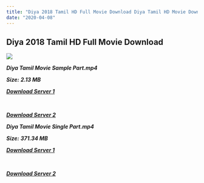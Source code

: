 ```yaml
---
title: "Diya 2018 Tamil HD Full Movie Download Diya Tamil HD Movie Download"
date: "2020-04-08"
---
```


## Diya 2018 Tamil HD Full Movie Download 

![](https://images.moviebuff.com/e56d2b88-e292-4a89-a9a2-63ec8188f1f5?w=1000)

**_Diya Tamil Movie Sample Part.mp4_**

**_Size:_** **_2.13 MB_**

**_[Download Server 1](http://p1.wetransfer.vip/files/Tamil{dd491190c7c44e72d5bc6265d8d28d52dc406d5dbea1734fee0f652b09d71bf7}20Movies/Tamil{dd491190c7c44e72d5bc6265d8d28d52dc406d5dbea1734fee0f652b09d71bf7}202018{dd491190c7c44e72d5bc6265d8d28d52dc406d5dbea1734fee0f652b09d71bf7}20Movies/Diya{dd491190c7c44e72d5bc6265d8d28d52dc406d5dbea1734fee0f652b09d71bf7}20(Karu){dd491190c7c44e72d5bc6265d8d28d52dc406d5dbea1734fee0f652b09d71bf7}20(2018)/Karu{dd491190c7c44e72d5bc6265d8d28d52dc406d5dbea1734fee0f652b09d71bf7}20(Diya){dd491190c7c44e72d5bc6265d8d28d52dc406d5dbea1734fee0f652b09d71bf7}20(2018){dd491190c7c44e72d5bc6265d8d28d52dc406d5dbea1734fee0f652b09d71bf7}20HDRip/Diya{dd491190c7c44e72d5bc6265d8d28d52dc406d5dbea1734fee0f652b09d71bf7}20(2018){dd491190c7c44e72d5bc6265d8d28d52dc406d5dbea1734fee0f652b09d71bf7}20Sample{dd491190c7c44e72d5bc6265d8d28d52dc406d5dbea1734fee0f652b09d71bf7}20(640x360).mp4)_**

**_[  
](http://p1.wetransfer.vip/files/Tamil{dd491190c7c44e72d5bc6265d8d28d52dc406d5dbea1734fee0f652b09d71bf7}20Movies/Tamil{dd491190c7c44e72d5bc6265d8d28d52dc406d5dbea1734fee0f652b09d71bf7}202018{dd491190c7c44e72d5bc6265d8d28d52dc406d5dbea1734fee0f652b09d71bf7}20Movies/Diya{dd491190c7c44e72d5bc6265d8d28d52dc406d5dbea1734fee0f652b09d71bf7}20(Karu){dd491190c7c44e72d5bc6265d8d28d52dc406d5dbea1734fee0f652b09d71bf7}20(2018)/Karu{dd491190c7c44e72d5bc6265d8d28d52dc406d5dbea1734fee0f652b09d71bf7}20(Diya){dd491190c7c44e72d5bc6265d8d28d52dc406d5dbea1734fee0f652b09d71bf7}20(2018){dd491190c7c44e72d5bc6265d8d28d52dc406d5dbea1734fee0f652b09d71bf7}20HDRip/Diya{dd491190c7c44e72d5bc6265d8d28d52dc406d5dbea1734fee0f652b09d71bf7}20(2018){dd491190c7c44e72d5bc6265d8d28d52dc406d5dbea1734fee0f652b09d71bf7}20Sample{dd491190c7c44e72d5bc6265d8d28d52dc406d5dbea1734fee0f652b09d71bf7}20(640x360).mp4)_**

**_[Download Server 2](http://p1.wetransfer.vip/files/Tamil{dd491190c7c44e72d5bc6265d8d28d52dc406d5dbea1734fee0f652b09d71bf7}20Movies/Tamil{dd491190c7c44e72d5bc6265d8d28d52dc406d5dbea1734fee0f652b09d71bf7}202018{dd491190c7c44e72d5bc6265d8d28d52dc406d5dbea1734fee0f652b09d71bf7}20Movies/Diya{dd491190c7c44e72d5bc6265d8d28d52dc406d5dbea1734fee0f652b09d71bf7}20(Karu){dd491190c7c44e72d5bc6265d8d28d52dc406d5dbea1734fee0f652b09d71bf7}20(2018)/Karu{dd491190c7c44e72d5bc6265d8d28d52dc406d5dbea1734fee0f652b09d71bf7}20(Diya){dd491190c7c44e72d5bc6265d8d28d52dc406d5dbea1734fee0f652b09d71bf7}20(2018){dd491190c7c44e72d5bc6265d8d28d52dc406d5dbea1734fee0f652b09d71bf7}20HDRip/Diya{dd491190c7c44e72d5bc6265d8d28d52dc406d5dbea1734fee0f652b09d71bf7}20(2018){dd491190c7c44e72d5bc6265d8d28d52dc406d5dbea1734fee0f652b09d71bf7}20Sample{dd491190c7c44e72d5bc6265d8d28d52dc406d5dbea1734fee0f652b09d71bf7}20(640x360).mp4)_**

**_Diya Tamil Movie Single Part.mp4_**

**_Size:_** **_371.34 MB_**

**_[Download Server 1](http://p1.wetransfer.vip/files/Tamil{dd491190c7c44e72d5bc6265d8d28d52dc406d5dbea1734fee0f652b09d71bf7}20Movies/Tamil{dd491190c7c44e72d5bc6265d8d28d52dc406d5dbea1734fee0f652b09d71bf7}202018{dd491190c7c44e72d5bc6265d8d28d52dc406d5dbea1734fee0f652b09d71bf7}20Movies/Diya{dd491190c7c44e72d5bc6265d8d28d52dc406d5dbea1734fee0f652b09d71bf7}20(Karu){dd491190c7c44e72d5bc6265d8d28d52dc406d5dbea1734fee0f652b09d71bf7}20(2018)/Karu{dd491190c7c44e72d5bc6265d8d28d52dc406d5dbea1734fee0f652b09d71bf7}20(Diya){dd491190c7c44e72d5bc6265d8d28d52dc406d5dbea1734fee0f652b09d71bf7}20(2018){dd491190c7c44e72d5bc6265d8d28d52dc406d5dbea1734fee0f652b09d71bf7}20HDRip/Diya{dd491190c7c44e72d5bc6265d8d28d52dc406d5dbea1734fee0f652b09d71bf7}20(2018){dd491190c7c44e72d5bc6265d8d28d52dc406d5dbea1734fee0f652b09d71bf7}20Single{dd491190c7c44e72d5bc6265d8d28d52dc406d5dbea1734fee0f652b09d71bf7}20Part{dd491190c7c44e72d5bc6265d8d28d52dc406d5dbea1734fee0f652b09d71bf7}20(640x360).mp4)_**

**_[  
](http://p1.wetransfer.vip/files/Tamil{dd491190c7c44e72d5bc6265d8d28d52dc406d5dbea1734fee0f652b09d71bf7}20Movies/Tamil{dd491190c7c44e72d5bc6265d8d28d52dc406d5dbea1734fee0f652b09d71bf7}202018{dd491190c7c44e72d5bc6265d8d28d52dc406d5dbea1734fee0f652b09d71bf7}20Movies/Diya{dd491190c7c44e72d5bc6265d8d28d52dc406d5dbea1734fee0f652b09d71bf7}20(Karu){dd491190c7c44e72d5bc6265d8d28d52dc406d5dbea1734fee0f652b09d71bf7}20(2018)/Karu{dd491190c7c44e72d5bc6265d8d28d52dc406d5dbea1734fee0f652b09d71bf7}20(Diya){dd491190c7c44e72d5bc6265d8d28d52dc406d5dbea1734fee0f652b09d71bf7}20(2018){dd491190c7c44e72d5bc6265d8d28d52dc406d5dbea1734fee0f652b09d71bf7}20HDRip/Diya{dd491190c7c44e72d5bc6265d8d28d52dc406d5dbea1734fee0f652b09d71bf7}20(2018){dd491190c7c44e72d5bc6265d8d28d52dc406d5dbea1734fee0f652b09d71bf7}20Single{dd491190c7c44e72d5bc6265d8d28d52dc406d5dbea1734fee0f652b09d71bf7}20Part{dd491190c7c44e72d5bc6265d8d28d52dc406d5dbea1734fee0f652b09d71bf7}20(640x360).mp4)_**

**_[Download Server 2](http://p1.wetransfer.vip/files/Tamil{dd491190c7c44e72d5bc6265d8d28d52dc406d5dbea1734fee0f652b09d71bf7}20Movies/Tamil{dd491190c7c44e72d5bc6265d8d28d52dc406d5dbea1734fee0f652b09d71bf7}202018{dd491190c7c44e72d5bc6265d8d28d52dc406d5dbea1734fee0f652b09d71bf7}20Movies/Diya{dd491190c7c44e72d5bc6265d8d28d52dc406d5dbea1734fee0f652b09d71bf7}20(Karu){dd491190c7c44e72d5bc6265d8d28d52dc406d5dbea1734fee0f652b09d71bf7}20(2018)/Karu{dd491190c7c44e72d5bc6265d8d28d52dc406d5dbea1734fee0f652b09d71bf7}20(Diya){dd491190c7c44e72d5bc6265d8d28d52dc406d5dbea1734fee0f652b09d71bf7}20(2018){dd491190c7c44e72d5bc6265d8d28d52dc406d5dbea1734fee0f652b09d71bf7}20HDRip/Diya{dd491190c7c44e72d5bc6265d8d28d52dc406d5dbea1734fee0f652b09d71bf7}20(2018){dd491190c7c44e72d5bc6265d8d28d52dc406d5dbea1734fee0f652b09d71bf7}20Single{dd491190c7c44e72d5bc6265d8d28d52dc406d5dbea1734fee0f652b09d71bf7}20Part{dd491190c7c44e72d5bc6265d8d28d52dc406d5dbea1734fee0f652b09d71bf7}20(640x360).mp4)_**

